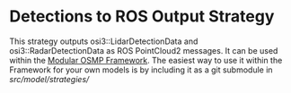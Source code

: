 # Detections to ROS Output Strategy

This strategy outputs osi3::LidarDetectionData and osi3::RadarDetectionData as ROS PointCloud2 messages.
It can be used within the [Modular OSMP Framework](https://gitlab.com/tuda-fzd/perception-sensor-modeling/modular-osmp-framework).
The easiest way to use it within the Framework for your own models is by including it as a git submodule in *src/model/strategies/*

